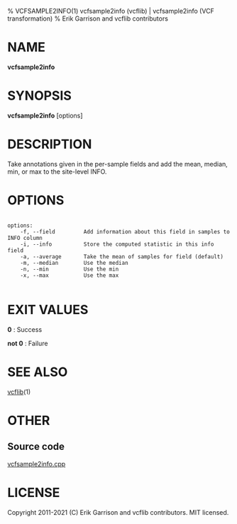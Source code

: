 % VCFSAMPLE2INFO(1) vcfsample2info (vcflib) | vcfsample2info (VCF transformation)
% Erik Garrison and vcflib contributors

# NAME

**vcfsample2info**

# SYNOPSIS

**vcfsample2info** [options] <vcf file>

# DESCRIPTION

Take annotations given in the per-sample fields and add the mean, median, min, or max to the site-level INFO.



# OPTIONS

```

options:
    -f, --field         Add information about this field in samples to INFO column
    -i, --info          Store the computed statistic in this info field
    -a, --average       Take the mean of samples for field (default)
    -m, --median        Use the median
    -n, --min           Use the min
    -x, --max           Use the max


```





# EXIT VALUES

**0**
: Success

**not 0**
: Failure

# SEE ALSO



[vcflib](./vcflib.md)(1)



# OTHER

## Source code

[vcfsample2info.cpp](https://github.com/vcflib/vcflib/blob/master/src/vcfsample2info.cpp)

# LICENSE

Copyright 2011-2021 (C) Erik Garrison and vcflib contributors. MIT licensed.

<!--
  Created with ./scripts/bin2md.rb scripts/bin2md-template.erb
-->
